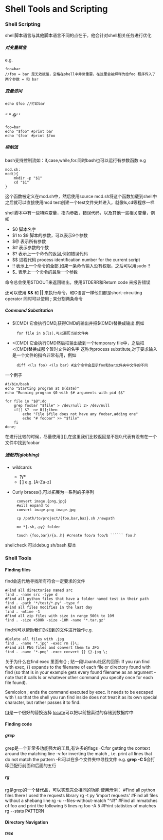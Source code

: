 # Shell Tools and Scripting

### Shell Scripting 
shell脚本语言与其他脚本语言不同的点在于，他会针对shell相关任务进行优化

##### 对变量赋值
e.g.

    foo=bar
    //foo = bar 是无效赋值，空格在shell中非常重要，在这里会被解释为给foo 程序传入了两个参数 = 和 bar
##### 变量访问

    echo $foo //打印bar
##### " " 与‘ ’
    foo=bar
    echo "$foo" #print bar
    echo '$foo' #print $foo

##### 控制流
bash支持控制流如：if,case,while,for.同时bash也可以运行有参数函数
e.g

    mcd.sh:
    mcd(){
        mkdir -p "$1"
        cd "$1"
    }                                               
这个函数被定义在mcd.sh中，然后使用source mcd.sh将这个函数加载到shell中
之后就可以直接使用mcd test创建一个test文件夹并进入，就像ls,cd等程序一样

shell脚本中有一些特殊变量，指向参数，错误代码，以及其他一些相关变量，例如
- $0 脚本名字
- \$1 to \$9 脚本的参数，可以表示9个参数 
- $@ 表示所有参数
- $# 表示参数的个数
- $? 表示上一个命令的返回,例如错误代码
- $$ 进程代码 process identification number for the current script
- !! 表示上一个命令的全部,如果一条命令输入没有权限，之后可以用sudo !!
- $_ 表示上一个命令的最后一个参数

命令总会使用STDOUT来返回输出，使用STDERR和Return code 来报告错误

还可以使用 **&&** 和 **||** 来执行命令，和C语言一样他们都是short-circuiting operator
同时可以使用 **;** 来分割两条命令

##### Command Substitution
- $(CMD) 它会执行CMD,获得CMD的输出并把\$(CMD)替换成输出.例如 

        for file in $(ls),可以遍历当前文件夹

- <(CMD) 它会执行CMD然后把输出放到一个temporary file中，之后把<(CMD)替换成那个暂时文件的名字
  这称为process substitute,对于要求输入是一个文件的指令非常有用，例如
        
        diff <(ls foo) <(ls bar) #这个命令会显示foo和bar文件夹中文件的不同
一个例子

    #!/bin/bash
    echo "Starting program at $(date)"
    echo "Running program $0 with $# arguments with pid $$"

    for file in "$@";do
        grep foobar "$file" > /dev/null 2> /dev/null
        if[[ $? -ne 0]];then
            echo "File $file does not have any foobar,adding one"
            echo "# foobar" >> "$file"
        fi
    done;

在进行比较的时候，尽量使用[[]],在这里我们比较返回是不是0,代表有没有在一个文件中找到foobar

##### 通配符(globbing)
- wildcards
  - **?/\***
  - **[ ]** e.g. [A-Za-z]
- Curly braces{},可以拓展为一系列的子序列
    
        convert image.{png,jpg}
        #will expand to
        convert image.png image.jpg
        
        cp /path/to/project/{foo,bar,baz}.sh /newpath
        
        mv *{.sh,.py} folder

        touch {foo,bar}/{a..h} #create foo/a foo/b `````` foo.h

shellcheck 可以debug sh/bash 脚本

### Shell Tools

#### Finding files
find会迭代地寻找所有符合一定要求的文件
    
    #Find all directories named src
    find . -name src -type d
    #Find all python files that have a folder named test in their path
    find . -path '*/test/*.py' -type f
    #Find all files modifies in the last day
    find . -mtime -1
    #Find all zip files with size in range 500k to 10M
    find . -size +500k -size -10M -name '*.tar.gz'
    
find也可以帮助我们对找到的文件进行操作e.g.

    #Delete all files with .jpg
    find . -name '*.jpg' -exec rm {}\; 
    #Find all PNG files and convert them to JPG
    find . -name '*.png' -exec convert {} {}.jpg \;

关于为什么在find exec 里面有{} \; 贴一段Ubantu社区的回答:
If you run find with exec, {} expands to the filename of each file or directory found with find (so that ls in your example gets every found filename as an argument - note that it calls ls or whatever other command you specify once for each file found).

Semicolon ; ends the command executed by exec. It needs to be escaped with \ so that the shell you run find inside does not treat it as its own special character, but rather passes it to find.

[fd](https://github.com/sharkdp/fd)是一个很好的替换选择
[locate](https://www.man7.org/linux/man-pages/man1/locate.1.html)可以把以前搜索过的存储到数据库中

#### Finding code
##### grep
grep是一个非常多功能强大的工具,有许多的flags
-C:for getting the context around the matching line
-v:for inverting the match , i.e. print all lines that do not match the pattern
-R:可以在多个文件夹中寻找文件
e.g.  **grep -C 5**会打印匹配行前面和后面的五行

##### rg
[rg](https://github.com/BurntSushi/ripgrep)是grep的一个替代品，可以实现完全相同的功能
使用示例：
    #Find all python files there I used the requests library
    rg -t py 'import requests'
    #Find all files without a shebang line
    rg -u --files-without-match "^#!"
    #Find all mmatches of foo and print the following 5 lines
    rg foo -A 5
    #Print statistics of matches
    rg --stats PATTERN

#### Directory Navigation
##### tree

